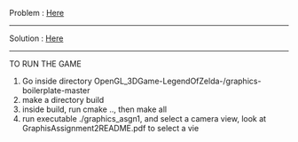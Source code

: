 
Problem : [Here](https://github.com/abhisheknalla/OpenGL_3DGame-LegendOfZelda-/blob/master/Problem.pdf)

-----------------------------------------------------

Solution : [Here](https://github.com/abhisheknalla/OpenGL_3DGame-LegendOfZelda-/blob/master/GameSolution.pdf)

-----------------------------------------------------
TO RUN THE GAME
1. Go inside directory OpenGL_3DGame-LegendOfZelda-/graphics-boilerplate-master
2. make a directory build
3. inside build, run cmake .., then make all
4. run executable ./graphics_asgn1, and select a camera view, look at GraphisAssignment2README.pdf to select a vie

